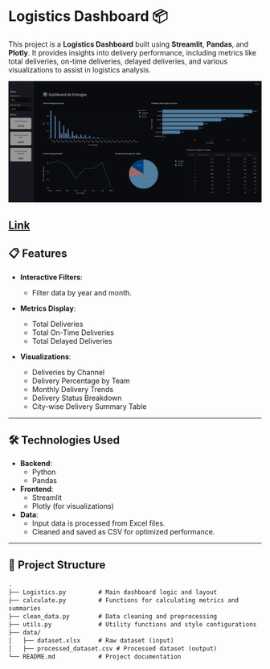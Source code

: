 # Logistics Dashboard 📦

This project is a **Logistics Dashboard** built using **Streamlit**, **Pandas**, and **Plotly**. It provides insights into delivery performance, including metrics like total deliveries, on-time deliveries, delayed deliveries, and various visualizations to assist in logistics analysis. 

![image](image.png)

[Link](https://logisticsdashboard-s9azdejg3ai43dp7eawyzz.streamlit.app/)
---

## 📋 Features

- **Interactive Filters**:
  - Filter data by year and month.
  
- **Metrics Display**:
  - Total Deliveries
  - Total On-Time Deliveries
  - Total Delayed Deliveries

- **Visualizations**:
  - Deliveries by Channel
  - Delivery Percentage by Team
  - Monthly Delivery Trends
  - Delivery Status Breakdown
  - City-wise Delivery Summary Table

---

## 🛠️ Technologies Used

- **Backend**:
  - Python
  - Pandas
- **Frontend**:
  - Streamlit
  - Plotly (for visualizations)
- **Data**:
  - Input data is processed from Excel files.
  - Cleaned and saved as CSV for optimized performance.

---

## 📂 Project Structure

```plaintext
.
├── Logistics.py         # Main dashboard logic and layout
├── calculate.py         # Functions for calculating metrics and summaries
├── clean_data.py        # Data cleaning and preprocessing
├── utils.py             # Utility functions and style configurations
├── data/
│   ├── dataset.xlsx     # Raw dataset (input)
│   ├── processed_dataset.csv # Processed dataset (output)
└── README.md            # Project documentation
  
